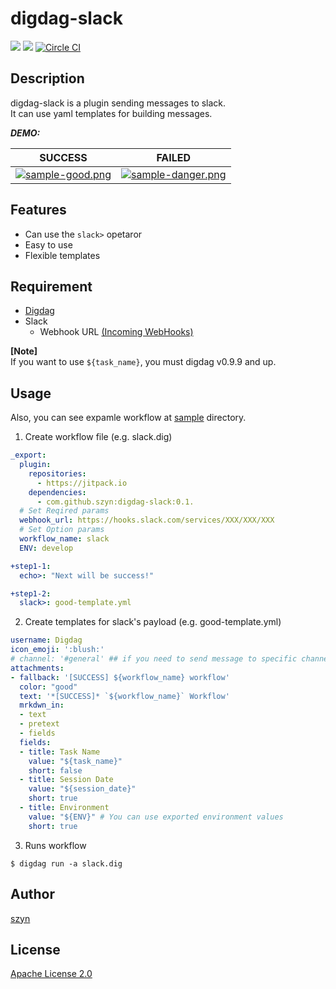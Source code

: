# digdag-slack
[![](https://jitpack.io/v/szyn/digdag-slack.svg?style=flat-square)](https://jitpack.io/#szyn/digdag-slack)
[![](https://jitpack.io/v/szyn/digdag-slack/month.svg?style=flat-square)](https://jitpack.io/#szyn/digdag-slack)
[![Circle CI](https://img.shields.io/circleci/project/github/szyn/digdag-slack.svg?style=flat-square)](https://circleci.com/gh/szyn/digdag-slack)

## Description
digdag-slack is a plugin sending messages to slack.  
It can use yaml templates for building messages.

***DEMO:***  

|SUCCESS|FAILED|
|---|---|
|[![sample-good.png](sample/imgs/sample-good.png)](sample/imgs/sample-good.png)|[![sample-danger.png](sample/imgs/sample-danger.png)](sample/imgs/sample-danger.png)|


## Features

- Can use the `slack>` opetaror
- Easy to use
- Flexible templates

## Requirement

- [Digdag](https://www.digdag.io/)
- Slack
  - Webhook URL [(Incoming WebHooks)](https://my.slack.com/apps/A0F7XDUAZ-incoming-webhooks)

**[Note]**  
If you want to use `${task_name}`, you must digdag v0.9.9 and up.

## Usage
Also, you can see expamle workflow at [sample](https://github.com/szyn/digdag-slack/tree/master/sample) directory.

1. Create workflow file (e.g. slack.dig)

  ```yaml
  _export:
    plugin:
      repositories:
        - https://jitpack.io
      dependencies:
        - com.github.szyn:digdag-slack:0.1.
    # Set Reqired params
    webhook_url: https://hooks.slack.com/services/XXX/XXX/XXX
    # Set Option params
    workflow_name: slack
    ENV: develop

  +step1-1:
    echo>: "Next will be success!"

  +step1-2:
    slack>: good-template.yml
  ```

2. Create templates for slack's payload (e.g. good-template.yml)

  ```yaml
  username: Digdag
  icon_emoji: ':blush:'
  # channel: '#general' ## if you need to send message to specific channel
  attachments:
  - fallback: '[SUCCESS] ${workflow_name} workflow'
    color: "good"
    text: '*[SUCCESS]* `${workflow_name}` Workflow'
    mrkdwn_in:
    - text
    - pretext
    - fields
    fields:
    - title: Task Name
      value: "${task_name}"
      short: false
    - title: Session Date
      value: "${session_date}"
      short: true
    - title: Environment
      value: "${ENV}" # You can use exported environment values
      short: true
  ```

3. Runs workflow
  ```console
  $ digdag run -a slack.dig
  ```

## Author

[szyn](https://twitter.com/i_szyn)

## License

[Apache License 2.0](LICENSE)
